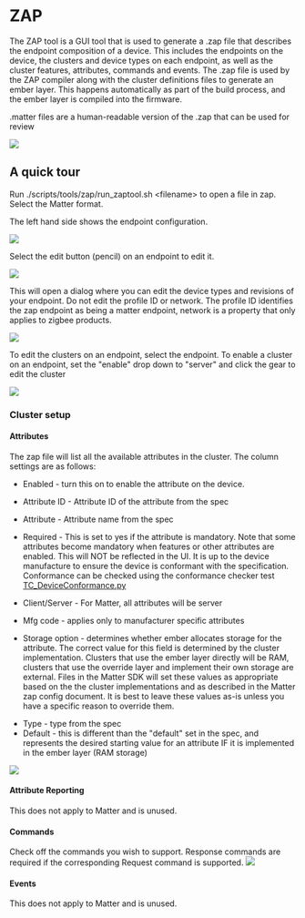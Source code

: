 # ZAP

The ZAP tool is a GUI tool that is used to generate a .zap file that describes
the endpoint composition of a device. This includes the endpoints on the device,
the clusters and device types on each endpoint, as well as the cluster features,
attributes, commands and events. The .zap file is used by the ZAP compiler along
with the cluster definitions files to generate an ember layer. This happens
automatically as part of the build process, and the ember layer is compiled into
the firmware.

.matter files are a human-readable version of the .zap that can be used for
review

![](img/zap_compiler.png)

## A quick tour

Run ./scripts/tools/zap/run_zaptool.sh \<filename\> to open a file in zap.
Select the Matter format.

The left hand side shows the endpoint configuration.

![](img/zap1.png)

Select the edit button (pencil) on an endpoint to edit it.

![](img/zap2.png)

This will open a dialog where you can edit the device types and revisions of
your endpoint. Do not edit the profile ID or network. The profile ID identifies
the zap endpoint as being a matter endpoint, network is a property that only
applies to zigbee products.

![](img/zap3.png)

To edit the clusters on an endpoint, select the endpoint. To enable a cluster on
an endpoint, set the "enable" drop down to "server" and click the gear to edit
the cluster

![](img/zap4.png)

### Cluster setup

#### Attributes

The zap file will list all the available attributes in the cluster. The column
settings are as follows:

-   Enabled - turn this on to enable the attribute on the device.
-   Attribute ID - Attribute ID of the attribute from the spec
-   Attribute - Attribute name from the spec
-   Required - This is set to yes if the attribute is mandatory. Note that some
    attributes become mandatory when features or other attributes are enabled.
    This will NOT be reflected in the UI. It is up to the device manufacture to
    ensure the device is conformant with the specification. Conformance can be
    checked using the conformance checker test
    [TC_DeviceConformance.py](https://github.com/project-chip/connectedhomeip/blob/master/src/python_testing/TC_DeviceConformance.py)

-   Client/Server - For Matter, all attributes will be server
-   Mfg code - applies only to manufacturer specific attributes
-   Storage option - determines whether ember allocates storage for the
    attribute. The correct value for this field is determined by the cluster
    implementation. Clusters that use the ember layer directly will be RAM,
    clusters that use the override layer and implement their own storage are
    external. Files in the Matter SDK will set these values as appropriate based
    on the the cluster implementations and as described in the Matter zap config
    document. It is best to leave these values as-is unless you have a specific
    reason to override them.

[//]:
    #
    "NOTE: Insert a link to the override specification documentation once that is up"

-   Type - type from the spec
-   Default - this is different than the "default" set in the spec, and
    represents the desired starting value for an attribute IF it is implemented
    in the ember layer (RAM storage)

![](img/zap5.png)

#### Attribute Reporting

This does not apply to Matter and is unused.

#### Commands

Check off the commands you wish to support. Response commands are required if
the corresponding Request command is supported. ![](img/zap6.png)

#### Events

This does not apply to Matter and is unused.
